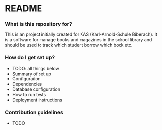 # README #

### What is this repository for? ###

This is an project initially created for KAS (Karl-Arnold-Schule Biberach). It is a software for manage books and magazines in the school library and should be used to track which student borrow which book etc.

### How do I get set up? ###

* TODO: all things below
* Summary of set up
* Configuration
* Dependencies
* Database configuration
* How to run tests
* Deployment instructions

### Contribution guidelines ###

* TODO